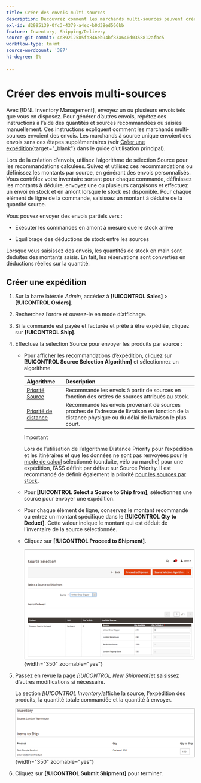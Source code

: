 ```yaml
---
title: Créer des envois multi-sources
description: Découvrez comment les marchands multi-sources peuvent créer et envoyer des envois.
exl-id: d2995139-0fc3-4379-a4ec-b0d38ed566bb
feature: Inventory, Shipping/Delivery
source-git-commit: 4d89212585fa846eb94bf83a640d0358812afbc5
workflow-type: tm+mt
source-wordcount: '387'
ht-degree: 0%

---
```


# Créer des envois multi-sources

Avec [!DNL Inventory Management], envoyez un ou plusieurs envois tels que vous en disposez. Pour générer d’autres envois, répétez ces instructions à l’aide des quantités et sources recommandées ou saisies manuellement. Ces instructions expliquent comment les marchands multi-sources envoient des envois. Les marchands à source unique envoient des envois sans ces étapes supplémentaires (voir [Créer une expédition](../stores-purchase/shipments.md#create-a-shipment){target="_blank"} dans le guide d’utilisation principal).

Lors de la création d’envois, utilisez l’algorithme de sélection Source pour les recommandations calculées. Suivez et utilisez ces recommandations ou définissez les montants par source, en générant des envois personnalisés. Vous contrôlez votre inventaire sortant pour chaque commande, définissez les montants à déduire, envoyez une ou plusieurs cargaisons et effectuez un envoi en stock et en amont lorsque le stock est disponible. Pour chaque élément de ligne de la commande, saisissez un montant à déduire de la quantité source.

Vous pouvez envoyer des envois partiels vers :

- Exécuter les commandes en amont à mesure que le stock arrive

- Équilibrage des déductions de stock entre les sources

Lorsque vous saisissez des envois, les quantités de stock en main sont déduites des montants saisis. En fait, les réservations sont converties en déductions réelles sur la quantité.

## Créer une expédition

1. Sur la barre latérale _Admin_, accédez à **[!UICONTROL Sales]** > **[!UICONTROL Orders]**.

1. Recherchez l’ordre et ouvrez-le en mode d’affichage.

1. Si la commande est payée et facturée et prête à être expédiée, cliquez sur **[!UICONTROL Ship]**.

1. Effectuez la sélection Source pour envoyer les produits par source :

   - Pour afficher les recommandations d’expédition, cliquez sur **[!UICONTROL Source Selection Algorithm]** et sélectionnez un algorithme.

     | Algorithme | Description |
     |--|--|
     | [Priorité Source](source-priority-algorithm.md) | Recommande les envois à partir de sources en fonction des ordres de sources attribués au stock. |
     | [Priorité de distance](distance-priority-algorithm.md) | Recommande les envois provenant de sources proches de l’adresse de livraison en fonction de la distance physique ou du délai de livraison le plus court. |

     >[!IMPORTANT]
     >
     >Lors de l’utilisation de l’algorithme Distance Priority pour l’expédition et les itinéraires et que les données ne sont pas renvoyées pour le [mode de calcul](distance-priority-algorithm.md) sélectionné (conduite, vélo ou marche) pour une expédition, l’ASS définit par défaut sur Source Priority. Il est recommandé de définir également la priorité [pour les sources par stock](stocks-prioritize-sources.md).


   - Pour **[!UICONTROL Select a Source to Ship from]**, sélectionnez une source pour envoyer une expédition.

   - Pour chaque élément de ligne, conservez le montant recommandé ou entrez un montant spécifique dans le **[!UICONTROL Qty to Deduct]**. Cette valeur indique le montant qui est déduit de l’inventaire de la source sélectionnée.

   - Cliquez sur **[!UICONTROL Proceed to Shipment]**.

     ![Sélectionnez un Source et saisissez une Quantité](assets/shipment-adobe-shipping-sources.png){width="350" zoomable="yes"}

1. Passez en revue la page _[!UICONTROL New Shipment]_&#x200B;et saisissez d’autres modifications si nécessaire.

   La section _[!UICONTROL Inventory]_&#x200B;affiche la source, l’expédition des produits, la quantité totale commandée et la quantité à envoyer.

   ![Détails du stock pour l’expédition, exemple une expédition partielle](assets/inventory-shipment-details.png){width="350" zoomable="yes"}

1. Cliquez sur **[!UICONTROL Submit Shipment]** pour terminer.
